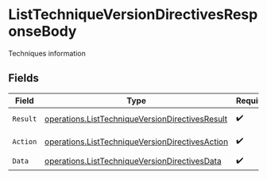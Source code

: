 # ListTechniqueVersionDirectivesResponseBody

Techniques information


## Fields

| Field                                                                                                              | Type                                                                                                               | Required                                                                                                           | Description                                                                                                        |
| ------------------------------------------------------------------------------------------------------------------ | ------------------------------------------------------------------------------------------------------------------ | ------------------------------------------------------------------------------------------------------------------ | ------------------------------------------------------------------------------------------------------------------ |
| `Result`                                                                                                           | [operations.ListTechniqueVersionDirectivesResult](../../models/operations/listtechniqueversiondirectivesresult.md) | :heavy_check_mark:                                                                                                 | Result of the request                                                                                              |
| `Action`                                                                                                           | [operations.ListTechniqueVersionDirectivesAction](../../models/operations/listtechniqueversiondirectivesaction.md) | :heavy_check_mark:                                                                                                 | The id of the action                                                                                               |
| `Data`                                                                                                             | [operations.ListTechniqueVersionDirectivesData](../../models/operations/listtechniqueversiondirectivesdata.md)     | :heavy_check_mark:                                                                                                 | N/A                                                                                                                |